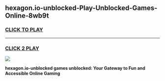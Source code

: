 
## hexagon.io-unblocked-Play-Unblocked-Games-Online-8wb9t
<h3>
<a href="https://premium76.site?title=hexagon.io-unblocked&ref=25A">CLICK TO PLAY</a></h3>
<hr>

<h3>
<a href="https://premium76.site?title=hexagon.io-unblocked&ref=25A">CLICK 2 PLAY</a>
  
</h3>

<a href="https://premium76.site?title=hexagon.io-unblocked&ref=25A"><img src="https://clearcache.store/games.png"></a>


**hexagon.io-unblocked games unblocked: Your Gateway to Fun and Accessible Online Gaming**
